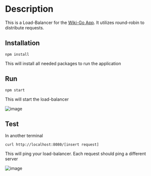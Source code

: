 # Description
This is a Load-Balancer for the [Wiki-Go App](https://github.com/chrismar303/wiki-go). It utilizes round-robin to distribute requests.

## Installation
    npm install
This will install all needed packages to run the application

## Run
    npm start
This will start the load-balancer

![image](https://github.com/user-attachments/assets/1efacb5b-2c49-45c2-8dbc-7fa5c4bae825)



## Test
In another terminal

    curl http://localhost:8080/[insert request]
This will ping your load-balancer. Each request should ping a different server

![image](https://github.com/user-attachments/assets/43ba6fe9-47fb-4a9f-99d0-3974d68e7928)

